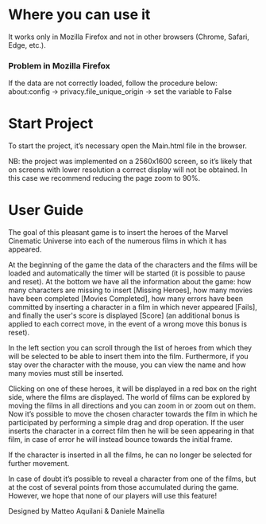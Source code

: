 # Where you can use it
It works only in Mozilla Firefox and not in other browsers (Chrome, Safari, Edge, etc.).
### Problem in Mozilla Firefox
If the data are not correctly loaded, follow the procedure below:
	about:config -> privacy.file_unique_origin -> set the variable to False

# Start Project
To start the project, it’s necessary open the Main.html file in the browser.

NB: the project was implemented on a 2560x1600 screen, so it’s likely that on screens with lower resolution a correct display will not be obtained. In this case we recommend reducing the page zoom to 90%.

# User Guide
The goal of this pleasant game is to insert the heroes of the Marvel Cinematic Universe into each of the numerous films in which it has appeared.

At the beginning of the game the data of the characters and the films will be loaded and automatically the timer will be started (it is possible to pause and reset). At the bottom we have all the information about the game: how many characters are missing to insert [Missing Heroes], how many movies have been completed [Movies Completed], how many errors have been committed by inserting a character in a film in which never appeared [Fails], and finally the user's score is displayed [Score] (an additional bonus is applied to each correct move, in the event of a wrong move this bonus is reset).

In the left section you can scroll through the list of heroes from which they will be selected to be able to insert them into the film. Furthermore, if you stay over the character with the mouse, you can view the name and how many movies must still be inserted.

Clicking on one of these heroes, it will be displayed in a red box on the right side, where the films are displayed. The world of films can be explored by moving the films in all directions and you can zoom in or zoom out on them. Now it’s possible to move the chosen character towards the film in which he participated by performing a simple drag and drop operation. If the user inserts the character in a correct film then he will be seen appearing in that film, in case of error he will instead bounce towards the initial frame.

If the character is inserted in all the films, he can no longer be selected for further movement.

In case of doubt it’s possible to reveal a character from one of the films, but at the cost of several points from those accumulated during the game. However, we hope that none of our players will use this feature!

Designed by Matteo Aquilani & Daniele Mainella